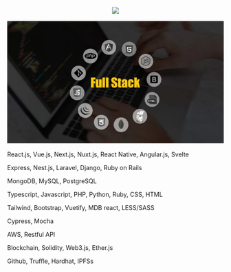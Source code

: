 <p align="center"><img src="https://readme-typing-svg.herokuapp.com?center=true&size=28&color=F758D4&background=FFFFFF00&lines=Web+Full-stack+engineer;Blockchain+Web3+engineer" /></p>
<p align="center"><img src="https://github.com/redsky500/redsky500/blob/main/images/fullStack.webp" /></p>
<p>React.js, Vue.js, Next.js, Nuxt.js, React Native, Angular.js, Svelte<p>
<p>Express, Nest.js, Laravel, Django, Ruby on Rails<p>
<p>MongoDB, MySQL, PostgreSQL<p>
<p>Typescript, Javascript, PHP, Python, Ruby, CSS, HTML<p>
<p>Tailwind, Bootstrap, Vuetify, MDB react, LESS/SASS<p>
<p>Cypress, Mocha<p>
<p>AWS, Restful API<p>
<p>Blockchain, Solidity, Web3.js, Ether.js<p>
<p>Github, Truffle, Hardhat, IPFSs<p>
  
  

  
  
<!--
**redsky500/redsky500** is a ✨ _special_ ✨ repository because its `README.md` (this file) appears on your GitHub profile.

Here are some ideas to get you started:

- 🔭 I’m currently working on ...
- 🌱 I’m currently learning ...
- 👯 I’m looking to collaborate on ...
- 🤔 I’m looking for help with ...
- 💬 Ask me about ...
- 📫 How to reach me: ...
- 😄 Pronouns: ...
- ⚡ Fun fact: ...
-->
